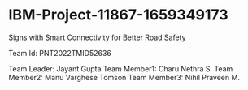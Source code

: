 # IBM-Project-11867-1659349173
Signs with Smart Connectivity for Better Road Safety

Team Id: PNT2022TMID52636

Team Leader: Jayant Gupta
Team Member1: Charu Nethra S.
Team Member2: Manu Varghese Tomson
Team Member3: Nihil Praveen M.

